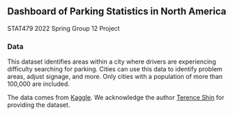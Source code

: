 ## Dashboard of Parking Statistics in North America
STAT479 2022 Spring Group 12 Project

### Data
This dataset identifies areas within a city where drivers are experiencing difficulty searching for parking. Cities can use this data to identify problem areas, adjust signage, and more. Only cities with a population of more than 100,000 are included.

The data comes from [Kaggle](https://www.kaggle.com/datasets/terenceshin/searching-for-parking-statistics-in-north-america). We acknowledge the author [Terence Shin](https://www.kaggle.com/terenceshin) for providing the dataset.